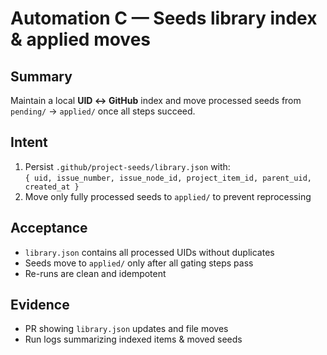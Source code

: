 <!--
title: Automation C — Seeds library index & applied moves
labels: ["ci", "github-admin", "phase-0"]
assignees: []
uid: auto-gh-C
parent_uid: auto-gh-epic
type: chore
status: Todo
priority: P2
target: mvp-0.7.0
area: ci
doc:
pr:
-->

# Automation C — Seeds library index & applied moves

## Summary

Maintain a local **UID ↔ GitHub** index and move processed seeds from `pending/` → `applied/` once all steps succeed.

## Intent

1. Persist `.github/project-seeds/library.json` with:  
   `{ uid, issue_number, issue_node_id, project_item_id, parent_uid, created_at }`
2. Move only fully processed seeds to `applied/` to prevent reprocessing

## Acceptance

- `library.json` contains all processed UIDs without duplicates
- Seeds move to `applied/` only after all gating steps pass
- Re-runs are clean and idempotent

## Evidence

- PR showing `library.json` updates and file moves
- Run logs summarizing indexed items & moved seeds
